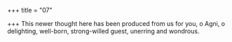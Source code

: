 +++
title = "07"

+++
This newer thought here has been produced from us for you, o Agni, o delighting, well-born, strong-willed guest, unerring and wondrous.  